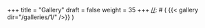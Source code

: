 +++
title = "Gallery"
draft = false
weight = 35
+++
[//]: # ( {{< gallery dir="/galleries/1/" />}} )

[//]: # ( {{< load-photoswipe >}} )
